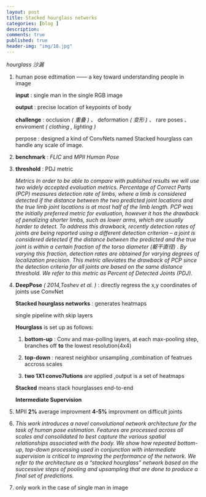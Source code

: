 ```yaml
---
layout: post
title: Stacked hourglass networks
categories: [blog ]
description:
comments: true
published: true
header-img: "img/18.jpg"
---
```


*hourglass 沙漏*

1. human pose edtimation —— a key toward understanding people in image

   **input** : single man in the single RGB image

   **output** : precise location of keypoints of body

   **challenge** : occlusion *( 重叠 )* 、 deformation *( 变形 )* 、 rare poses 、 enviroment *( clothing , lighting )*

   perpose : designed a kind of ConvNets named Stacked hourglass can handle any scale of image.

2. **benchmark** : *FLIC* and *MPII Human Pose*

3. **threshold** : PDJ metric

   *Metrics In order to be able to compare with published results we will use two widely accepted evaluation metrics. Percentage of Correct Parts (PCP) measures detection rate of limbs, where a limb is considered detected if the distance between the two predicted joint locations and the true limb joint locations is at most half of the limb length. PCP was the initially preferred metric for evaluation, however it has the drawback of penalizing shorter limbs, such as lower arms, which are usually harder to detect. To address this drawback, recently detection rates of joints are being reported using a different detection criterion – a joint is considered detected if the distance between the predicted and the true joint is within a certain fraction of the torso diameter (躯干直径) . By varying this fraction, detection rates are obtained for varying degrees of localization precision. This metric alleviates the drawback of PCP since the detection criteria for all joints are based on the same distance threshold. We refer to this metric as Percent of Detected Joints (PDJ).*

4. **DeepPose** *( 2014,Toshev et al. )* : directly regress the x,y coordinates of joints use ConvNet

   **Stacked hourglass networks** : generates heatmaps

   single pipeline with skip layers

   **Hourglass** is set up as follows:

   1) **bottom-up** : Conv and max-polling layers, at each max-pooling step, branches off  **to** the lowest resolution(4x4)

   2) **top-down** : nearest neighbor unsampling ,combination of featrues accross scales

   3) **two 1X1 convo7lutions** are applied ,output is a set of heatmaps

   **Stacked** means stack hourglasses end-to-end

   **Intermediate Supervision**

5. MPII **2%** average improvment       **4-5%** improvment on difficult joints

6. *This work introduces a novel convolutional network architecture for the task of human pose estimation. Features are processed across all scales and consolidated to best capture the various spatial relationships associated with the body. We show how repeated bottom-up, top-down processing used in conjunction with intermediate supervision is critical to improving the performance of the network. We refer to the architecture as a “stacked hourglass” network based on the successive steps of pooling and upsampling that are done to produce a final set of predictions.*

7. only work in the case of single man in image
